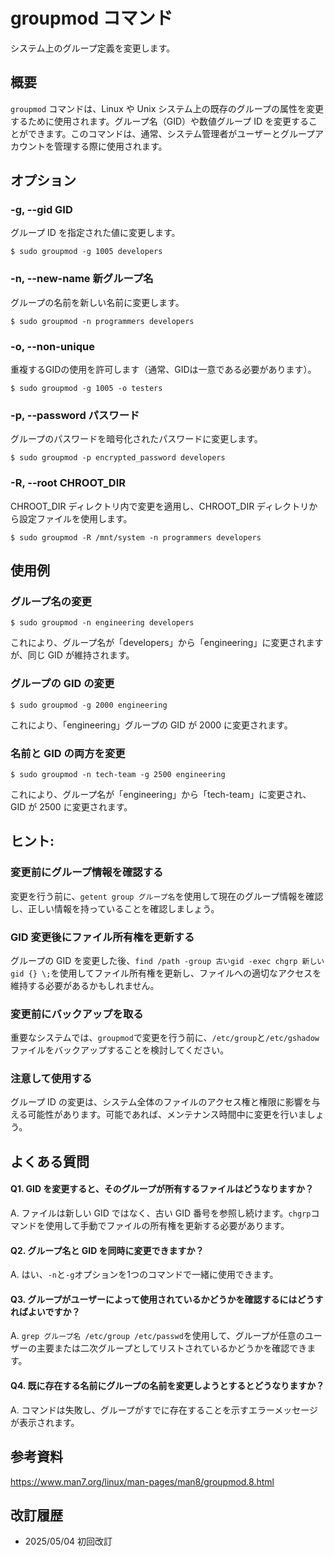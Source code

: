 # groupmod コマンド

システム上のグループ定義を変更します。

## 概要

`groupmod` コマンドは、Linux や Unix システム上の既存のグループの属性を変更するために使用されます。グループ名（GID）や数値グループ ID を変更することができます。このコマンドは、通常、システム管理者がユーザーとグループアカウントを管理する際に使用されます。

## オプション

### **-g, --gid GID**

グループ ID を指定された値に変更します。

```console
$ sudo groupmod -g 1005 developers
```

### **-n, --new-name 新グループ名**

グループの名前を新しい名前に変更します。

```console
$ sudo groupmod -n programmers developers
```

### **-o, --non-unique**

重複するGIDの使用を許可します（通常、GIDは一意である必要があります）。

```console
$ sudo groupmod -g 1005 -o testers
```

### **-p, --password パスワード**

グループのパスワードを暗号化されたパスワードに変更します。

```console
$ sudo groupmod -p encrypted_password developers
```

### **-R, --root CHROOT_DIR**

CHROOT_DIR ディレクトリ内で変更を適用し、CHROOT_DIR ディレクトリから設定ファイルを使用します。

```console
$ sudo groupmod -R /mnt/system -n programmers developers
```

## 使用例

### グループ名の変更

```console
$ sudo groupmod -n engineering developers
```

これにより、グループ名が「developers」から「engineering」に変更されますが、同じ GID が維持されます。

### グループの GID の変更

```console
$ sudo groupmod -g 2000 engineering
```

これにより、「engineering」グループの GID が 2000 に変更されます。

### 名前と GID の両方を変更

```console
$ sudo groupmod -n tech-team -g 2500 engineering
```

これにより、グループ名が「engineering」から「tech-team」に変更され、GID が 2500 に変更されます。

## ヒント:

### 変更前にグループ情報を確認する

変更を行う前に、`getent group グループ名`を使用して現在のグループ情報を確認し、正しい情報を持っていることを確認しましょう。

### GID 変更後にファイル所有権を更新する

グループの GID を変更した後、`find /path -group 古いgid -exec chgrp 新しいgid {} \;`を使用してファイル所有権を更新し、ファイルへの適切なアクセスを維持する必要があるかもしれません。

### 変更前にバックアップを取る

重要なシステムでは、`groupmod`で変更を行う前に、`/etc/group`と`/etc/gshadow`ファイルをバックアップすることを検討してください。

### 注意して使用する

グループ ID の変更は、システム全体のファイルのアクセス権と権限に影響を与える可能性があります。可能であれば、メンテナンス時間中に変更を行いましょう。

## よくある質問

#### Q1. GID を変更すると、そのグループが所有するファイルはどうなりますか？
A. ファイルは新しい GID ではなく、古い GID 番号を参照し続けます。`chgrp`コマンドを使用して手動でファイルの所有権を更新する必要があります。

#### Q2. グループ名と GID を同時に変更できますか？
A. はい、`-n`と`-g`オプションを1つのコマンドで一緒に使用できます。

#### Q3. グループがユーザーによって使用されているかどうかを確認するにはどうすればよいですか？
A. `grep グループ名 /etc/group /etc/passwd`を使用して、グループが任意のユーザーの主要または二次グループとしてリストされているかどうかを確認できます。

#### Q4. 既に存在する名前にグループの名前を変更しようとするとどうなりますか？
A. コマンドは失敗し、グループがすでに存在することを示すエラーメッセージが表示されます。

## 参考資料

https://www.man7.org/linux/man-pages/man8/groupmod.8.html

## 改訂履歴

- 2025/05/04 初回改訂
